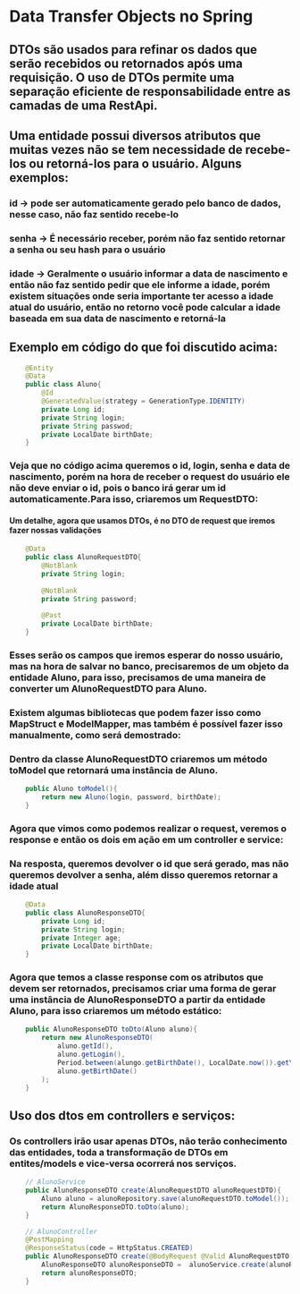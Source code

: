 # Data Transfer Objects no Spring

## DTOs são usados para refinar os dados que serão recebidos ou retornados após uma requisição. O uso de DTOs permite uma separação eficiente de responsabilidade entre as camadas de uma RestApi.
## Uma entidade possui diversos atributos que muitas vezes não se tem necessidade de recebe-los ou retorná-los para o usuário. Alguns exemplos:
### id -> pode ser automaticamente gerado pelo banco de dados, nesse caso, não faz sentido recebe-lo
### senha -> É necessário receber, porém não faz sentido retornar a senha ou seu hash para o usuário
### idade -> Geralmente o usuário informar a data de nascimento e então não faz sentido pedir que ele informe a idade, porém existem situações onde seria importante ter acesso a idade atual do usuário, então no retorno você pode calcular a idade baseada em sua data de nascimento e retorná-la

## Exemplo em código do que foi discutido acima:
```java
    @Entity
    @Data
    public class Aluno{
        @Id
        @GeneratedValue(strategy = GenerationType.IDENTITY)
        private Long id;
        private String login;
        private String passwod;
        private LocalDate birthDate;
    }
```

### Veja que no código acima queremos o id, login, senha e data de nascimento, porém na hora de receber o request do usuário ele não deve enviar o id, pois o banco irá gerar um id automaticamente.Para isso, criaremos um RequestDTO:
#### Um detalhe, agora que usamos DTOs, é no DTO de request que iremos fazer nossas validações
```java
    @Data
    public class AlunoRequestDTO{
        @NotBlank
        private String login;
        
        @NotBlank
        private String password;
        
        @Past
        private LocalDate birthDate;
    }
```
### Esses serão os campos que iremos esperar do nosso usuário, mas na hora de salvar no banco, precisaremos de um objeto da entidade Aluno, para isso, precisamos de uma maneira de converter um AlunoRequestDTO para Aluno.
### Existem algumas bibliotecas que podem fazer isso como MapStruct e ModelMapper, mas também é possível fazer isso manualmente, como será demostrado:
### Dentro da classe AlunoRequestDTO criaremos um método toModel que retornará uma instância de Aluno.
```java
    public Aluno toModel(){
        return new Aluno(login, password, birthDate);
    }
```

### Agora que vimos como podemos realizar o request, veremos o response e então os dois em ação em um controller e service:
### Na resposta, queremos devolver o id que será gerado, mas não queremos devolver a senha, além disso queremos retornar a idade atual
```java
    @Data
    public class AlunoResponseDTO{
        private Long id;
        private String login;
        private Integer age;
        private LocalDate birthDate;
    }
```
### Agora que temos a classe response com os atributos que devem ser retornados, precisamos criar uma forma de gerar uma instância de AlunoResponseDTO a partir da entidade Aluno, para isso criaremos um método estático:
```java
    public AlunoResponseDTO toDto(Aluno aluno){
        return new AlunoResponseDTO(
            aluno.getId(),
            aluno.getLogin(),
            Period.between(alungo.getBirthDate(), LocalDate.now()).getYears(),
            aluno.getBirthDate()
        );
    }
```

## Uso dos dtos em controllers e serviços:
### Os controllers irão usar apenas DTOs, não terão conhecimento das entidades, toda a transformação de DTOs em entites/models e vice-versa ocorrerá nos serviços.
```java
    // AlunoService
    public AlunoResponseDTO create(AlunoRequestDTO alunoRequestDTO){
        Aluno aluno = alunoRepository.save(alunoRequestDTO.toModel());
        return AlunoResponseDTO.toDto(aluno);
    }
```
```java
    // AlunoController
    @PostMapping
    @ResponseStatus(code = HttpStatus.CREATED)
    public AlunoResponseDTO create(@BodyRequest @Valid AlunoRequestDTO alunoRequestDTO){
        AlunoResponseDTO alunoResponseDTO =  alunoService.create(alunoRequestDTO);
        return alunoResponseDTO;
    }
```

